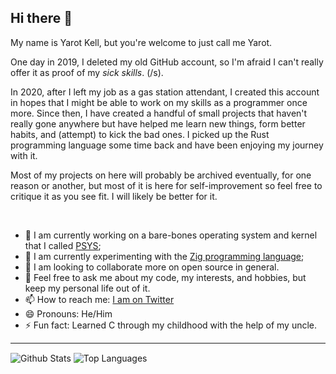 ## Hi there 👋

My name is Yarot Kell, but you're welcome to just call me Yarot.

One day in 2019, I deleted my old GitHub account, so I'm afraid I can't really offer it as proof of my *sick skills*. (/s).

In 2020, after I left my job as a gas station attendant, I created this account in hopes that I might be able to work on my skills as a programmer
once more. Since then, I have created a handful of small projects that haven't really gone anywhere but have helped me learn new things, form better
habits, and (attempt) to kick the bad ones. I picked up the Rust programming language some time back and have been enjoying my journey with it.

Most of my projects on here will probably be archived eventually, for one reason or another, but most of it is here for self-improvement so feel free
to critique it as you see fit. I will likely be better for it.

<br/>

- 🔭 I am currently working on a bare-bones operating system and kernel that I called [PSYS](https://github.com/mnimi/psys);
- 🌱 I am currently experimenting with the [Zig programming language](https://ziglang.org);
- 👯 I am looking to collaborate more on open source in general.
- 💬 Feel free to ask me about my code, my interests, and hobbies, but keep my personal life out of it.
- 📫 How to reach me: [I am on Twitter](https://twitter.com/yarotk)
- 😄 Pronouns: He/Him
- ⚡ Fun fact: Learned C through my childhood with the help of my uncle.

<hr/>

<!--
**mnimi/mnimi** is a ✨ _special_ ✨ repository because its `README.md` (this file) appears on your GitHub profile.

Here are some ideas to get you started:

- 🔭 I’m currently working on ...
- 🌱 I’m currently learning ...
- 👯 I’m looking to collaborate on ...
- 🤔 I’m looking for help with ...
- 💬 Ask me about ...
- 📫 How to reach me: ...
- 😄 Pronouns: ...
- ⚡ Fun fact: ...
-->

<!-- GitHub Stat Cards -->
<div white-space="nowrap">
    <img align="center" alt="Github Stats" src="https://github-readme-stats.vercel.app/api?username=mnimi&count_private=true&show_icons=true&hide_border=true&theme=dark&text_color=dfdfdf">
    <img align="center" alt="Top Languages" src="https://github-readme-stats.vercel.app/api/top-langs?username=mnimi&hide_border=true&theme=dark&text_color=fff">
</div>
